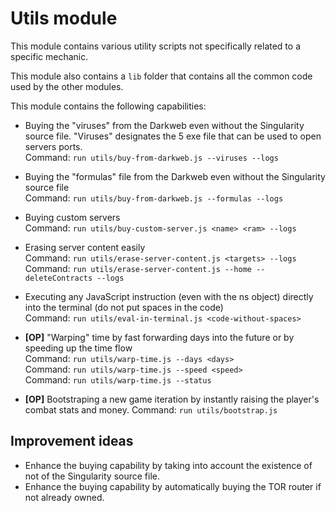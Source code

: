 # Utils module

This module contains various utility scripts not specifically related to a specific mechanic. 

This module also contains a `lib` folder that contains all the common code used by the other modules.

This module contains the following capabilities:

* Buying the "viruses" from the Darkweb even without the Singularity source file. "Viruses" designates the 5 exe file
  that can be used to open servers ports.  
  Command: `run utils/buy-from-darkweb.js --viruses --logs`


* Buying the "formulas" file from the Darkweb even without the Singularity source file  
  Command: `run utils/buy-from-darkweb.js --formulas --logs`


* Buying custom servers  
  Command: `run utils/buy-custom-server.js <name> <ram> --logs`


* Erasing server content easily  
  Command: `run utils/erase-server-content.js <targets> --logs`   
  Command: `run utils/erase-server-content.js --home --deleteContracts --logs`


* Executing any JavaScript instruction (even with the ns object) directly into the terminal 
  (do not put spaces in the code)    
  Command: `run utils/eval-in-terminal.js <code-without-spaces>`


* **[OP]** "Warping" time by fast forwarding days into the future or by speeding up the time flow  
  Command: `run utils/warp-time.js --days <days>`  
  Command: `run utils/warp-time.js --speed <speed>`  
  Command: `run utils/warp-time.js --status`  


* **[OP]** Bootstraping a new game iteration by instantly raising the player's combat stats and money.
  Command: `run utils/bootstrap.js`


## Improvement ideas
* Enhance the buying capability by taking into account the existence of not of the Singularity source file.
* Enhance the buying capability by automatically buying the TOR router if not already owned.